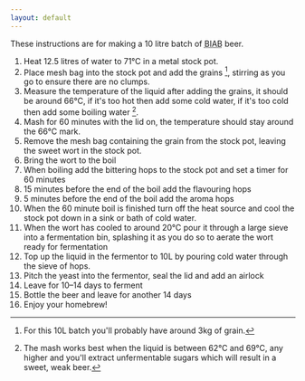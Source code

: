 ```yaml
---
layout: default
---
```


<p class="lead">These instructions are for making a 10 litre batch of <abbr title="Brew In A Bag">BIAB</abbr> beer.</p>

1. Heat 12.5 litres of water to 71&deg;C in a metal stock pot.
1. Place mesh bag into the stock pot and add the grains [^grains], stirring as you go to ensure there are no clumps.
1. Measure the temperature of the liquid after adding the grains, it should be around 66&deg;C, if it's too hot then add some cold water, if it's too cold then add some boiling water [^temperature].
1. Mash for 60 minutes with the lid on, the temperature should stay around the 66&deg;C mark.
1. Remove the mesh bag containing the grain from the stock pot, leaving the sweet wort in the stock pot.
1. Bring the wort to the boil
1. When boiling add the bittering hops to the stock pot and set a timer for 60 minutes
1. 15 minutes before the end of the boil add the flavouring hops
1. 5 minutes before the end of the boil add the aroma hops
1. When the 60 minute boil is finished turn off the heat source and cool the stock pot down in a sink or bath of cold water.
1. When the wort has cooled to around 20&deg;C pour it through a large sieve into a fermentation bin, splashing it as you do so to aerate the wort ready for fermentation
1. Top up the liquid in the fermentor to 10L by pouring cold water through the sieve of hops.
1. Pitch the yeast into the fermentor, seal the lid and add an airlock
1. Leave for 10–14 days to ferment
1. Bottle the beer and leave for another 14 days
1. Enjoy your homebrew!

[^grains]: For this 10L batch you'll probably have around 3kg of grain.
[^temperature]: The mash works best when the liquid is between 62&deg;C and 69&deg;C, any higher and you'll extract unfermentable sugars which will result in a sweet, weak beer.
